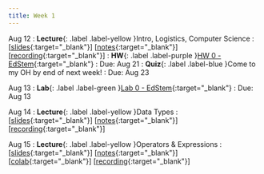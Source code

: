 ```yaml
---
title: Week 1
---
```


Aug 12
: **Lecture**{: .label .label-yellow }Intro, Logistics, Computer Science
  : \[[slides](https://docs.google.com/presentation/d/14fg7WA8L1-Do7SBrTChXM7QeQBCil383AJRtkM0j8_E/edit?usp=sharing){:target="_blank"}\] \[[notes](https://docs.google.com/document/d/1Y0iT4MjewSsCbLNI8zzOXi0J71xN0FQdDnm2sdh-Uqk/edit?usp=sharing){:target="_blank"}\] \[[recording](https://www.youtube.com/watch?v=K1h1YBhMSnY){:target="_blank"}\]
: **HW**{: .label .label-purple }[HW 0 - EdStem](https://edstem.org/us/courses/61483/lessons/113270){:target="_blank"}
  : Due: Aug 21
: **Quiz**{: .label .label-blue }Come to my OH by end of next week!
  : Due: Aug 23

Aug 13
: **Lab**{: .label .label-green }[Lab 0 - EdStem](https://edstem.org/us/courses/61483/lessons/113267){:target="_blank"}
  : Due: Aug 13

Aug 14
: **Lecture**{: .label .label-yellow }Data Types
  : \[[slides](https://docs.google.com/presentation/d/14Wbv-amX7FOAowk8iswAgG6e02B1pKLyGubxB26nOjM/edit?usp=sharing){:target="_blank"}\] \[[notes](https://docs.google.com/document/d/1nJvEzjJw9WrpGqi3JilB3iyLENSwhMjgU26_gMa3wTc/edit?usp=sharing&resourcekey=0-mh0aY1SG3BystUohQnqlPA){:target="_blank"}\] \[[recording](https://youtu.be/QEAWRhfY07c?si=OX5-72ToSbG45goI){:target="_blank"}\]

Aug 15
: **Lecture**{: .label .label-yellow }Operators & Expressions
  : \[[slides](https://docs.google.com/presentation/d/1z37eQGPpcKh9yN03o7SvmXn0W7rNIWYZ2aVoI1zxERg/edit?usp=sharing){:target="_blank"}\] \[[notes](https://docs.google.com/document/d/11ZsSwLunwWnsW7-f3jCbN4V1u7TJQGGyacWBGgf9FHY/edit?usp=sharing){:target="_blank"}\] [[colab](https://colab.research.google.com/drive/1r6NPOv4q5icOH1jPnrK-8rXWSEpsAeJU?usp=sharing){:target="_blank"}\] \[[recording](https://www.youtube.com/watch?v=q3GvJQYS8YY){:target="_blank"}\]